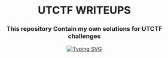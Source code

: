 <h1 align="center">UTCTF WRITEUPS</h1>
<h3 align="center"> This repository Contain my own solutions for UTCTF challenges </h3>

<!-- 
<h3 align="center">CS student and a passionate web developer</h3> -->

<!--   my-ticker -->
<!-- &emsp;&emsp;&emsp;&emsp;&emsp;&emsp;&emsp;&emsp;&emsp;[![Typing SVG](https://readme-typing-svg.herokuapp.com?color=%FA9A&center=true&vCenter=true&width=600&lines=UTCTF+2K24"")](https://git.io/typing-svg) -->

<p align="center">
  <a href="https://git.io/typing-svg">
    <img src="https://readme-typing-svg.herokuapp.com/?color=%FA9A&center=true&vCenter=true&width=600&lines=UTCTF+2K24" alt="Typing SVG">
  </a>
</p>
